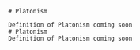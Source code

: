 
    # Platonism

    Definition of Platonism coming soon
    # Platonism
    Definition of Platonism coming soon